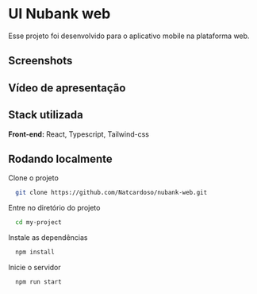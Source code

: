 # UI Nubank web

Esse projeto foi desenvolvido para o aplicativo mobile na plataforma web.

## Screenshots

<div align="center">
<!--   <img width="400px" src="https://user-images.githubusercontent.com/88684378/221268026-1f1dce5a-62ed-4756-ae1e-ce3b6b276133.png"/> -->
<!--   <img width="400px" src="https://user-images.githubusercontent.com/88684378/221269695-4ec3f964-4d5c-47af-8c77-768bf1b54df0.png"/> -->
</div>

## Vídeo de apresentação


## Stack utilizada

**Front-end:** React, Typescript, Tailwind-css


## Rodando localmente

Clone o projeto

```bash
  git clone https://github.com/Natcardoso/nubank-web.git
```

Entre no diretório do projeto

```bash
  cd my-project
```

Instale as dependências

```bash
  npm install
```

Inicie o servidor

```bash
  npm run start
```

